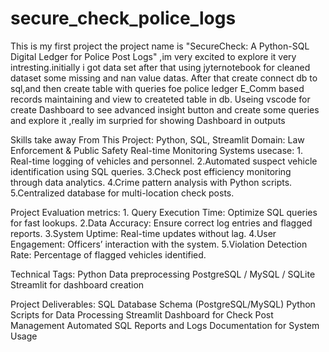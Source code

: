 # secure_check_police_logs
This is my first project the project name is "SecureCheck: A Python-SQL Digital Ledger for Police Post Logs"
,im very excited to explore it very intresting.initially i got data set after that using jyternotebook for cleaned dataset some missing and nan value datas.
After that create connect db to sql,and then create table with queries foe police ledger E_Comm based records maintaining and view to createted table in db.
Useing vscode for create Dashboard to see advanced insight button and create some queries and explore it ,really im surpried for showing Dashboard in outputs

Skills take away From This Project:
Python, SQL, Streamlit
Domain:
  Law Enforcement & Public Safety
  Real-time Monitoring Systems
  usecase:
      1. Real-time logging of vehicles and personnel.
      2.Automated suspect vehicle identification using SQL queries.
      3.Check post efficiency monitoring through data analytics.
      4.Crime pattern analysis with Python scripts.
      5.Centralized database for multi-location check posts.

Project Evaluation metrics:
     1. Query Execution Time: Optimize SQL queries for fast lookups.
     2.Data Accuracy: Ensure correct log entries and flagged reports.
     3.System Uptime: Real-time updates without lag.
     4.User Engagement: Officers’ interaction with the system.
     5.Violation Detection Rate: Percentage of flagged vehicles identified.

Technical Tags:
    Python
    Data preprocessing
    PostgreSQL / MySQL / SQLite
    Streamlit for dashboard creation 

 Project Deliverables:
     SQL Database Schema (PostgreSQL/MySQL)
     Python Scripts for Data Processing
     Streamlit Dashboard for Check Post Management
     Automated SQL Reports and Logs
     Documentation for System Usage

 



